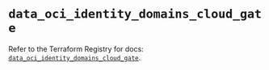 # `data_oci_identity_domains_cloud_gate`

Refer to the Terraform Registry for docs: [`data_oci_identity_domains_cloud_gate`](https://registry.terraform.io/providers/oracle/oci/7.19.0/docs/data-sources/identity_domains_cloud_gate).
